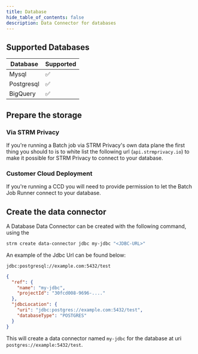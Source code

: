 ```yaml
---
title: Database
hide_table_of_contents: false
description: Data Connector for databases
---
```

## Supported Databases

| Database   | Supported |
|------------|-----------|
| Mysql      | ✅         |
| Postgresql | ✅         |
| BigQuery   | ✅          |

## Prepare the storage

### Via STRM Privacy
If you're running a Batch job via STRM Privacy's own data plane the first thing you should to is to white list the following url
(```api.strmprivacy.io```) to make it possible for STRM Privacy to connect to your database.

### Customer Cloud Deployment
If you're running a CCD you will need to provide permission to let the Batch Job Runner connect to your database.

## Create the data connector

A Database Data Connector can be created with the following command, using the 

```bash
strm create data-connector jdbc my-jdbc "<JDBC-URL>"
```

An example of the Jdbc Url can be found below:
```
jdbc:postgresql://example.com:5432/test
```

```json showLineNumbers
{
  "ref": {
    "name": "my-jdbc",
    "projectId": "30fcd008-9696-...."
  },
  "jdbcLocation": {
    "uri": "jdbc:postgres://example.com:5432/test",
    "databaseType": "POSTGRES"
  }
}
```

This will create a data connector named `my-jdbc` for the database at uri `postgres://example:5432/test`.
